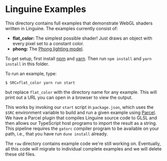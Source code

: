 # Linguine Examples

This directory contains full examples that demonstrate WebGL shaders written in Linguine.
The examples currently consist of:

* **flat_color:** The simplest possible shader! Just draws an object with every pixel set to a constant color.
* **phong:** The [Phong lighting model][phong].

[phong]: https://en.wikipedia.org/wiki/Phong_reflection_model
[blinn-phong]: https://en.wikipedia.org/wiki/Blinn%E2%80%93Phong_shading_model

To get setup, first install [npm][] and [yarn][].  Then run `npm install` and `yarn install` in this folder.

[npm]: https://www.npmjs.com/get-npm
[yarn]: https://yarnpkg.com/lang/en/docs/install/

To run an example, type:

    $ SRC=flat_color yarn run start

but replace `flat_color` with the directory name for any example.
This will print out a URL you can open in a browser to view the output.

This works by invoking our `start` script in `package.json`, which uses the `$SRC` environment variable to build and run a given example using [Parcel][].
We have a Parcel plugin that compiles Linguine source code to GLSL and then allows our TypeScript host programs to import the result as a string.
This pipeline requires the `gatorc` compiler program to be available on your path, i.e., that you have run `dune install` already.

The `raw` directory contains example code we're still working on.
Eventually, all this code will migrate to individual complete examples and we will delete these old files.

[parcel]: https://parceljs.org

